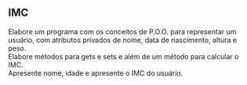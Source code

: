 ## IMC

Elabore um programa com os conceitos de P.O.O. para representar um usuário, com atributos privados de nome, data de nascimento, altura e peso.<br>
Elabore métodos para gets e sets e além de um método para calcular o IMC.<br>
Apresente nome, idade e apresente o IMC do usuário.

